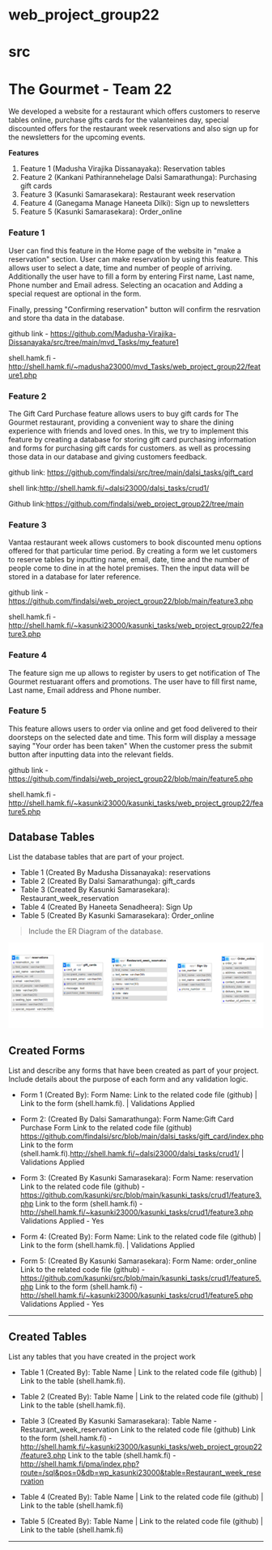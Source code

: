 # web_project_group22
# src

# The Gourmet - Team 22
 We developed a website for a restaurant which offers customers to reserve tables online, 
 purchase gifts cards for the valanteines day, special discounted offers for the restaurant week reservations 
 and also sign up for the newsletters for the upcoming events. 


**Features**

1. Feature 1 (Madusha Virajika Dissanayaka): Reservation tables
2. Feature 2 (Kankani Pathirannehelage Dalsi Samarathunga): Purchasing gift cards
3. Feature 3 (Kasunki Samarasekara): Restaurant week reservation
4. Feature 4 (Ganegama Manage Haneeta Dilki): Sign up to newsletters
5. Feature 5 (Kasunki Samarasekara): Order_online



### Feature 1
User can find this feature in the Home page of the website in "make a reservation" section. User can make reservation by using this feature. This allows user to select a date, time and number of people of arriving. Additionally the user have to fill a form by entering First name, Last name, Phone number and Email adress. Selecting an ocacation and Adding a special request are optional in the form.

Finally, pressing "Confirming reservation" button will confirm the resrvation and store tha data in the database.

github link - https://github.com/Madusha-Virajika-Dissanayaka/src/tree/main/mvd_Tasks/my_feature1 

shell.hamk.fi - http://shell.hamk.fi/~madusha23000/mvd_Tasks/web_project_group22/feature1.php


### Feature 2

The Gift Card Purchase feature allows users to buy gift cards for The Gourmet restaurant, providing a convenient way to share the dining experience with friends and loved ones. 
In this, we try to implement this feature by creating a database for storing gift card purchasing information and forms for purchasing gift cards for customers. as well as processing those data in our database and giving customers feedback.

github link: https://github.com/findalsi/src/tree/main/dalsi_tasks/gift_card

shell link:http://shell.hamk.fi/~dalsi23000/dalsi_tasks/crud1/

Github link:https://github.com/findalsi/web_project_group22/tree/main


### Feature 3

Vantaa restaurant week allows customers to book discounted menu options offered for that particular time period. By creating a form we let customers to reserve tables by inputting name, email, date, time and the number of people come to dine in at the hotel premises. Then the input data will be stored in a database for later reference.

github link - https://github.com/findalsi/web_project_group22/blob/main/feature3.php

shell.hamk.fi - http://shell.hamk.fi/~kasunki23000/kasunki_tasks/web_project_group22/feature3.php


### Feature 4

The feature sign me up allows to register by users to get notification of The Gourmet restuarant offers and promotions.
 The user have to fill first name, Last name, Email address and Phone number. 


### Feature 5

This feature allows users to order via online and get food delivered to their doorsteps on the selected date and time. This form will display a message saying "Your order has been taken" When the customer press the submit button after inputting data into the relevant fields. 

github link - https://github.com/findalsi/web_project_group22/blob/main/feature5.php

shell.hamk.fi - http://shell.hamk.fi/~kasunki23000/kasunki_tasks/web_project_group22/feature5.php





## Database Tables

List the database tables that are part of your project. 

- Table 1 (Created By Madusha Dissanayaka): reservations
- Table 2 (Created By Dalsi Samarathunga): gift_cards 
- Table 3 (Created By Kasunki Samarasekara): Restaurant_week_reservation
- Table 4 (Created By Haneeta Senadheera): Sign Up
- Table 5 (Created By Kasunki Samarasekara): Order_online


> Include the ER Diagram of the database. 


![ER](images/ER_diagram.PNG)



## Created Forms

List and describe any forms that have been created as part of your project. Include details about the purpose of each form and any validation logic.

- Form 1 (Created By): Form Name: Link to the related code file (github) | Link to the form (shell.hamk.fi). | Validations Applied

- Form 2: (Created By Dalsi Samarathunga): Form Name:Gift Card Purchase Form 
        Link to the related code file (github) https://github.com/findalsi/src/blob/main/dalsi_tasks/gift_card/index.php
        Link to the form (shell.hamk.fi).http://shell.hamk.fi/~dalsi23000/dalsi_tasks/crud1/  | Validations Applied

- Form 3: (Created By Kasunki Samarasekara): Form Name: reservation 
          Link to the related code file (github) - https://github.com/kasunki/src/blob/main/kasunki_tasks/crud1/feature3.php
          Link to the form (shell.hamk.fi) - http://shell.hamk.fi/~kasunki23000/kasunki_tasks/crud1/feature3.php
          Validations Applied - Yes

- Form 4: (Created By): Form Name: Link to the related code file (github) | Link to the form (shell.hamk.fi). | Validations Applied

- Form 5: (Created By Kasunki Samarasekara): Form Name: order_online 
          Link to the related code file (github) - https://github.com/kasunki/src/blob/main/kasunki_tasks/crud1/feature5.php
          Link to the form (shell.hamk.fi) - http://shell.hamk.fi/~kasunki23000/kasunki_tasks/crud1/feature5.php
          Validations Applied - Yes

---

## Created Tables

List any tables that you have created in the project work

- Table 1 (Created By): Table Name | Link to the related code file (github) | Link to the table (shell.hamk.fi).

- Table 2 (Created By): Table Name | Link to the related code file (github) | Link to the table (shell.hamk.fi).

- Table 3 (Created By Kasunki Samarasekara): Table Name - Restaurant_week_reservation
          Link to the related code file (github) 
          Link to the form (shell.hamk.fi) - http://shell.hamk.fi/~kasunki23000/kasunki_tasks/web_project_group22/feature3.php
          Link to the table (shell.hamk.fi) - http://shell.hamk.fi/pma/index.php?route=/sql&pos=0&db=wp_kasunki23000&table=Restaurant_week_reservation

- Table 4 (Created By): Table Name | Link to the related code file (github) | Link to the table (shell.hamk.fi)

- Table 5 (Created By): Table Name | Link to the related code file (github) | Link to the table (shell.hamk.fi)

---
